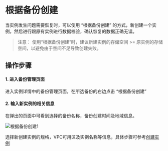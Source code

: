 # 根据备份创建
当实例发生问题需要恢复时，可以使用 “根据备份创建” 的方式，新创建一个实例，然后进行跟原有实例进行数据校验，确认恢复的数据正确无误。 

> 注意： 使用“根据备份创建”时，建议新建实例的存储空间 >= 原实例的存储空间，以避免由于空间不足导致创建失败。

## 操作步骤
#### 1. 进入备份管理页面  
进入实例详情中的备份管理页面，在所选备份的右边点击 “根据备份创建”

#### 2. 输入新实例的相关信息
在弹出的页面中可看到选择的备份名称，备份创建时间及地域信息。

![根据备份创建1](../../../../../image/RDS/Create-Instance-From-Backup-1.png)

选择新创建实例的规格，VPC可用区及实例名称等信息，具体步骤可参考[创建实例](../Instance/Create-Instance.md)
